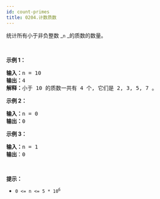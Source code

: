 ```yaml
---
id: count-primes
title: 0204.计数质数
---
```

统计所有小于非负整数 _<code>n</code> _的质数的数量。

 

**示例 1：**


<pre><strong>输入：</strong>n = 10<br/><strong>输出：</strong>4<br/><strong>解释：</strong>小于 10 的质数一共有 4 个, 它们是 2, 3, 5, 7 。<br/></pre>

**示例 2：**


<pre><strong>输入：</strong>n = 0<br/><strong>输出：</strong>0<br/></pre>

**示例 3：**


<pre><strong>输入：</strong>n = 1<br/><strong>输出</strong>：0<br/></pre>

 

**提示：**


- <code>0 &lt;= n &lt;= 5 * 10<sup>6</sup></code>
